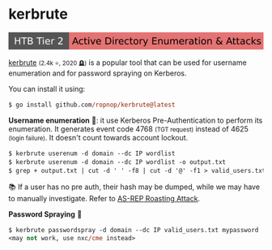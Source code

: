 # kerbrute

[![active_directory_enumeration_attacks](../../../../_badges/htb/active_directory_enumeration_attacks.svg)](https://academy.hackthebox.com/course/preview/active-directory-enumeration--attacks)

<div class="row row-cols-lg-2"><div>

[kerbrute](https://github.com/ropnop/kerbrute) <small>(2.4k ⭐, 2020 🪦)</small> is a popular tool that can be used for username enumeration and for password spraying on Kerberos.

You can install it using:

```ps
$ go install github.com/ropnop/kerbrute@latest
```
</div><div>

**Username enumeration** 🧑: it use Kerberos Pre-Authentication to perform its enumeration. It generates event code 4768 <small>(TGT request)</small> instead of 4625 <small>(login failure)</small>. It doesn't count towards account lockout.

```ps
$ kerbrute userenum -d domain --dc IP wordlist
$ kerbrute userenum -d domain --dc IP wordlist -o output.txt
$ grep + output.txt | cut -d ' ' -f8 | cut -d '@' -f1 > valid_users.txt
```

📚 If a user has no pre auth, their hash may be dumped, while we may have to manually investigate. Refer to [AS-REP Roasting Attack](/operating-systems/cloud/active-directory/security/index.md).

**Password Spraying** 🔏

```ps
$ kerbrute passwordspray -d domain --dc IP valid_users.txt mypassword
<may not work, use nxc/cme instead>
```
</div></div>